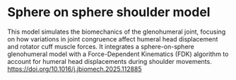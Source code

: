 # Sphere on sphere shoulder model

This model simulates the biomechanics of the glenohumeral joint, focusing on how variations in joint congruence affect humeral head displacement and rotator cuff muscle forces. It integrates a sphere-on-sphere glenohumeral model with a Force-Dependent Kinematics (FDK) algorithm to account for humeral head displacements during shoulder movements.
https://doi.org/10.1016/j.jbiomech.2025.112885

